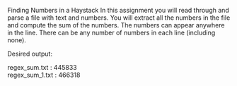 Finding Numbers in a Haystack
In this assignment you will read through and parse a file with text and numbers. 
You will extract all the numbers in the file and compute the sum of the numbers.
The numbers can appear anywhere in the line. 
There can be any number of numbers in each line (including none).

Desired output:

regex_sum.txt : 445833<br/>
regex_sum_1.txt : 466318
